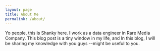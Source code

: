 ```yaml
---
layout: page
title: About Me
permalink: /about/
---
```


Yo people, this is Shanky here. I work as a data engineer in Rare Media Company. This blog post is a tiny window in my life, and In this blog, I will be sharing my knowledge with you guys --might be useful to you. 


